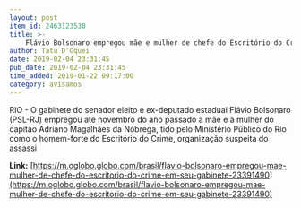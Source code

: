 ```yaml
---
layout: post
item_id: 2463123530
title: >-
    Flávio Bolsonaro empregou mãe e mulher de chefe do Escritório do Crime em seu gabinete
author: Tatu D'Oquei
date: 2019-02-04 23:31:45
pub_date: 2019-02-04 23:31:45
time_added: 2019-01-22 09:17:00
category: avisamos
---
```


RIO - O gabinete do senador eleito e ex-deputado estadual Flávio Bolsonaro (PSL-RJ) empregou até novembro do ano passado a mãe e a mulher do capitão Adriano Magalhães da Nóbrega, tido pelo Ministério Público do Rio como o homem-forte do Escritório do Crime, organização suspeita do assassi

**Link:** [https://m.oglobo.globo.com/brasil/flavio-bolsonaro-empregou-mae-mulher-de-chefe-do-escritorio-do-crime-em-seu-gabinete-23391490](https://m.oglobo.globo.com/brasil/flavio-bolsonaro-empregou-mae-mulher-de-chefe-do-escritorio-do-crime-em-seu-gabinete-23391490)

